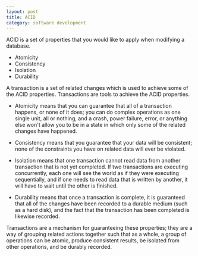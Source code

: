 ```yaml
---
layout: post
title: ACID
category: software development
---
```


ACID is a set of properties that you would like to apply when modifying a database.

- Atomicity
- Consistency
- Isolation
- Durability

A transaction is a set of related changes which is used to achieve some of the ACID properties. Transactions are tools to achieve the ACID properties.

- Atomicity means that you can guarantee that all of a transaction happens, or none of it does; you can do complex operations as one single unit, all or nothing, and a crash, power failure, error, or anything else won't allow you to be in a state in which only some of the related changes have happened.

- Consistency means that you guarantee that your data will be consistent; none of the constraints you have on related data will ever be violated.

- Isolation means that one transaction cannot read data from another transaction that is not yet completed. If two transactions are executing concurrently, each one will see the world as if they were executing sequentially, and if one needs to read data that is written by another, it will have to wait until the other is finished.

- Durability means that once a transaction is complete, it is guaranteed that all of the changes have been recorded to a durable medium (such as a hard disk), and the fact that the transaction has been completed is likewise recorded.

Transactions are a mechanism for guaranteeing these properties; they are a way of grouping related actions together such that as a whole, a group of operations can be atomic, produce consistent results, be isolated from other operations, and be durably recorded.
